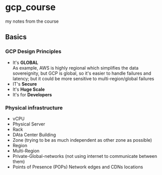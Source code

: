 # gcp_course
my notes from the course

## Basics

### GCP Design Principles
* It's **GLOBAL**  
  As example, AWS is highly regional which simplifies the data sovereignity, but GCP is global, so it's easier to handle failures and latency; but it could be more sensitive to multi-region/global failures
* IT's **Secure**
* It's **Huge Scale**
* It's for **Developers**


### Physical infrastructure
* vCPU
* Physical Server
* Rack
* DAta Center Building
* Zone (trying to be as much independent as other zone as possible)
* Region
* Multi-Region
* Private-Global-networks (not using internet to communicate between them)
* Points of Presence (POPs) Network edges and CDNs locations



